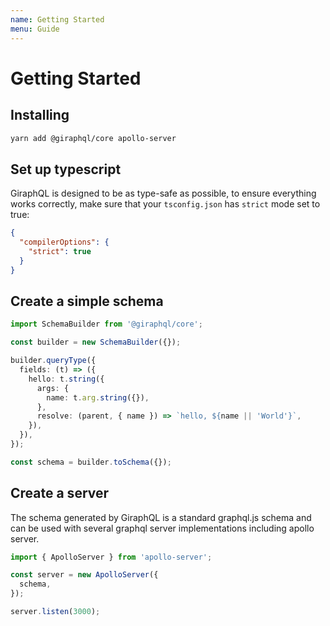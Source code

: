 ```yaml
---
name: Getting Started
menu: Guide
---
```


# Getting Started

## Installing

```bash
yarn add @giraphql/core apollo-server
```

## Set up typescript

GiraphQL is designed to be as type-safe as possible, to ensure everything works correctly, make sure
that your `tsconfig.json` has `strict` mode set to true:

```json
{
  "compilerOptions": {
    "strict": true
  }
}
```

## Create a simple schema

```typescript
import SchemaBuilder from '@giraphql/core';

const builder = new SchemaBuilder({});

builder.queryType({
  fields: (t) => ({
    hello: t.string({
      args: {
        name: t.arg.string({}),
      },
      resolve: (parent, { name }) => `hello, ${name || 'World'}`,
    }),
  }),
});

const schema = builder.toSchema({});
```

## Create a server

The schema generated by GiraphQL is a standard graphql.js schema and can be used with several
graphql server implementations including apollo server.

```typescript
import { ApolloServer } from 'apollo-server';

const server = new ApolloServer({
  schema,
});

server.listen(3000);
```
